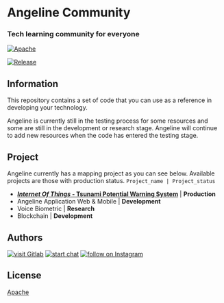 # Angeline Community
### Tech learning community for everyone

[![Apache](https://img.shields.io/github/license/priooods/AngelineCommunity?style=flat-square&logo=Apache&color=D22128)](http://www.apache.org/licenses/LICENSE-2.0)

[![Release](https://img.shields.io/github/v/release/priooods/AngelineCommunity)](https://github.com/priooods/AngelineCommunity/releases/tag/1.0)
## Information

This repository contains a set of code that you can use as a reference in developing your technology. 

Angeline is currently still in the testing process for some resources and some are still in the development or research stage. Angeline will continue to add new resources when the code has entered the testing stage.


## Project 
Angeline currently has a mapping project as you can see below. Available projects are those with production status. `Project_name | Project_status`

- [***Internet Of Things* - Tsunami Potential Warning System**](https://github.com/priooods/AngelineCommunity/tree/main/IOT-Tsunami) | **Production**
- Angeline Application Web & Mobile | **Development**
- Voice Biometric | **Research**
- Blockchain | **Development**


## Authors

<p align="left">
    <a href="https://gitlab.com/priodwisembodo23">
        <img src="https://img.shields.io/badge/gitlab-%23181717.svg?style=for-the-badge&logo=gitlab&logoColor=white"
            alt="visit Gitlab"></a>
    <a href="https://wa.link/ll1ts4">
        <img src="https://img.shields.io/badge/WhatsApp-25D366?style=for-the-badge&logo=whatsapp&logoColor=white"
            alt="start chat"></a>
    <a href="https://www.instagram.com/priooods">
        <img src="https://img.shields.io/badge/Instagram-%23E4405F.svg?style=for-the-badge&logo=Instagram&logoColor=white"
            alt="follow on Instagram"></a>
</p>

## License

[Apache](http://www.apache.org/licenses/LICENSE-2.0)

